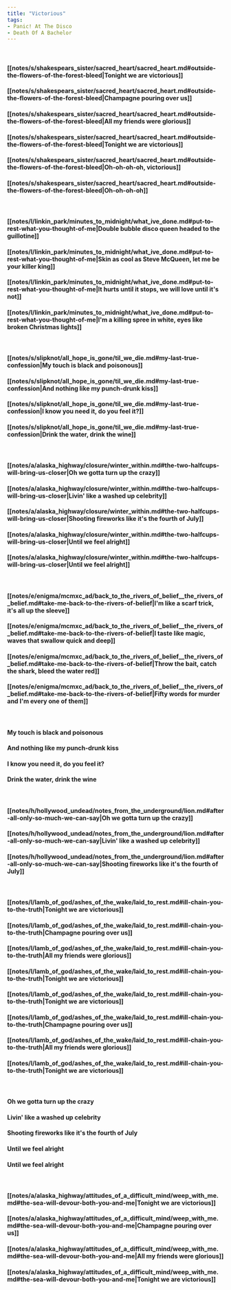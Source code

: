 ```yaml
---
title: "Victorious"
tags:
- Panic! At The Disco
- Death Of A Bachelor
---
```

&nbsp;
#### [[notes/s/shakespears_sister/sacred_heart/sacred_heart.md#outside-the-flowers-of-the-forest-bleed|Tonight we are victorious]]
#### [[notes/s/shakespears_sister/sacred_heart/sacred_heart.md#outside-the-flowers-of-the-forest-bleed|Champagne pouring over us]]
#### [[notes/s/shakespears_sister/sacred_heart/sacred_heart.md#outside-the-flowers-of-the-forest-bleed|All my friends were glorious]]
#### [[notes/s/shakespears_sister/sacred_heart/sacred_heart.md#outside-the-flowers-of-the-forest-bleed|Tonight we are victorious]]
#### [[notes/s/shakespears_sister/sacred_heart/sacred_heart.md#outside-the-flowers-of-the-forest-bleed|Oh-oh-oh-oh, victorious]]
#### [[notes/s/shakespears_sister/sacred_heart/sacred_heart.md#outside-the-flowers-of-the-forest-bleed|Oh-oh-oh-oh]]
&nbsp;
#### [[notes/l/linkin_park/minutes_to_midnight/what_ive_done.md#put-to-rest-what-you-thought-of-me|Double bubble disco queen headed to the guillotine]]
#### [[notes/l/linkin_park/minutes_to_midnight/what_ive_done.md#put-to-rest-what-you-thought-of-me|Skin as cool as Steve McQueen, let me be your killer king]]
#### [[notes/l/linkin_park/minutes_to_midnight/what_ive_done.md#put-to-rest-what-you-thought-of-me|It hurts until it stops, we will love until it's not]]
#### [[notes/l/linkin_park/minutes_to_midnight/what_ive_done.md#put-to-rest-what-you-thought-of-me|I'm a killing spree in white, eyes like broken Christmas lights]]
&nbsp;
#### [[notes/s/slipknot/all_hope_is_gone/til_we_die.md#my-last-true-confession|My touch is black and poisonous]]
#### [[notes/s/slipknot/all_hope_is_gone/til_we_die.md#my-last-true-confession|And nothing like my punch-drunk kiss]]
#### [[notes/s/slipknot/all_hope_is_gone/til_we_die.md#my-last-true-confession|I know you need it, do you feel it?]]
#### [[notes/s/slipknot/all_hope_is_gone/til_we_die.md#my-last-true-confession|Drink the water, drink the wine]]
&nbsp;
#### [[notes/a/alaska_highway/closure/winter_within.md#the-two-halfcups-will-bring-us-closer|Oh we gotta turn up the crazy]]
#### [[notes/a/alaska_highway/closure/winter_within.md#the-two-halfcups-will-bring-us-closer|Livin' like a washed up celebrity]]
#### [[notes/a/alaska_highway/closure/winter_within.md#the-two-halfcups-will-bring-us-closer|Shooting fireworks like it's the fourth of July]]
#### [[notes/a/alaska_highway/closure/winter_within.md#the-two-halfcups-will-bring-us-closer|Until we feel alright]]
#### [[notes/a/alaska_highway/closure/winter_within.md#the-two-halfcups-will-bring-us-closer|Until we feel alright]]
&nbsp;
#### [[notes/e/enigma/mcmxc_ad/back_to_the_rivers_of_belief__the_rivers_of_belief.md#take-me-back-to-the-rivers-of-belief|I'm like a scarf trick, it's all up the sleeve]]
#### [[notes/e/enigma/mcmxc_ad/back_to_the_rivers_of_belief__the_rivers_of_belief.md#take-me-back-to-the-rivers-of-belief|I taste like magic, waves that swallow quick and deep]]
#### [[notes/e/enigma/mcmxc_ad/back_to_the_rivers_of_belief__the_rivers_of_belief.md#take-me-back-to-the-rivers-of-belief|Throw the bait, catch the shark, bleed the water red]]
#### [[notes/e/enigma/mcmxc_ad/back_to_the_rivers_of_belief__the_rivers_of_belief.md#take-me-back-to-the-rivers-of-belief|Fifty words for murder and I'm every one of them]]
&nbsp;
#### My touch is black and poisonous
#### And nothing like my punch-drunk kiss
#### I know you need it, do you feel it?
#### Drink the water, drink the wine
&nbsp;
#### [[notes/h/hollywood_undead/notes_from_the_underground/lion.md#after-all-only-so-much-we-can-say|Oh we gotta turn up the crazy]]
#### [[notes/h/hollywood_undead/notes_from_the_underground/lion.md#after-all-only-so-much-we-can-say|Livin' like a washed up celebrity]]
#### [[notes/h/hollywood_undead/notes_from_the_underground/lion.md#after-all-only-so-much-we-can-say|Shooting fireworks like it's the fourth of July]]
&nbsp;
#### [[notes/l/lamb_of_god/ashes_of_the_wake/laid_to_rest.md#ill-chain-you-to-the-truth|Tonight we are victorious]]
#### [[notes/l/lamb_of_god/ashes_of_the_wake/laid_to_rest.md#ill-chain-you-to-the-truth|Champagne pouring over us]]
#### [[notes/l/lamb_of_god/ashes_of_the_wake/laid_to_rest.md#ill-chain-you-to-the-truth|All my friends were glorious]]
#### [[notes/l/lamb_of_god/ashes_of_the_wake/laid_to_rest.md#ill-chain-you-to-the-truth|Tonight we are victorious]]
#### [[notes/l/lamb_of_god/ashes_of_the_wake/laid_to_rest.md#ill-chain-you-to-the-truth|Tonight we are victorious]]
#### [[notes/l/lamb_of_god/ashes_of_the_wake/laid_to_rest.md#ill-chain-you-to-the-truth|Champagne pouring over us]]
#### [[notes/l/lamb_of_god/ashes_of_the_wake/laid_to_rest.md#ill-chain-you-to-the-truth|All my friends were glorious]]
#### [[notes/l/lamb_of_god/ashes_of_the_wake/laid_to_rest.md#ill-chain-you-to-the-truth|Tonight we are victorious]]
&nbsp;
#### Oh we gotta turn up the crazy
#### Livin' like a washed up celebrity
#### Shooting fireworks like it's the fourth of July
#### Until we feel alright
#### Until we feel alright
&nbsp;
#### [[notes/a/alaska_highway/attitudes_of_a_difficult_mind/weep_with_me.md#the-sea-will-devour-both-you-and-me|Tonight we are victorious]]
#### [[notes/a/alaska_highway/attitudes_of_a_difficult_mind/weep_with_me.md#the-sea-will-devour-both-you-and-me|Champagne pouring over us]]
#### [[notes/a/alaska_highway/attitudes_of_a_difficult_mind/weep_with_me.md#the-sea-will-devour-both-you-and-me|All my friends were glorious]]
#### [[notes/a/alaska_highway/attitudes_of_a_difficult_mind/weep_with_me.md#the-sea-will-devour-both-you-and-me|Tonight we are victorious]]
